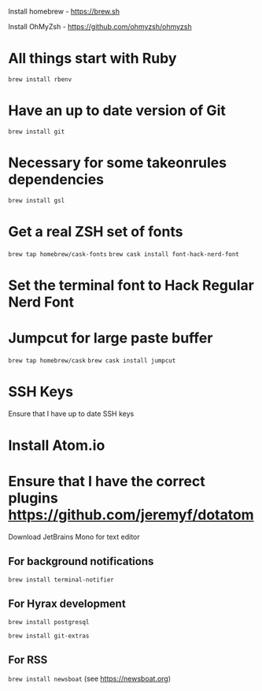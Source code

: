 Install homebrew - https://brew.sh

Install OhMyZsh - https://github.com/ohmyzsh/ohmyzsh

# All things start with Ruby
`brew install rbenv`

# Have an up to date version of Git
`brew install git`

# Necessary for some takeonrules dependencies
`brew install gsl`

# Get a real ZSH set of fonts
`brew tap homebrew/cask-fonts`
`brew cask install font-hack-nerd-font`

# Set the terminal font to Hack Regular Nerd Font

# Jumpcut for large paste buffer
`brew tap homebrew/cask`
`brew cask install jumpcut`

# SSH Keys
Ensure that I have up to date SSH keys

# Install Atom.io
# Ensure that I have the correct plugins https://github.com/jeremyf/dotatom
Download JetBrains Mono for text editor

## For background notifications
`brew install terminal-notifier`

## For Hyrax development
`brew install postgresql`

`brew install git-extras`

## For RSS
`brew install newsboat` (see https://newsboat.org)
